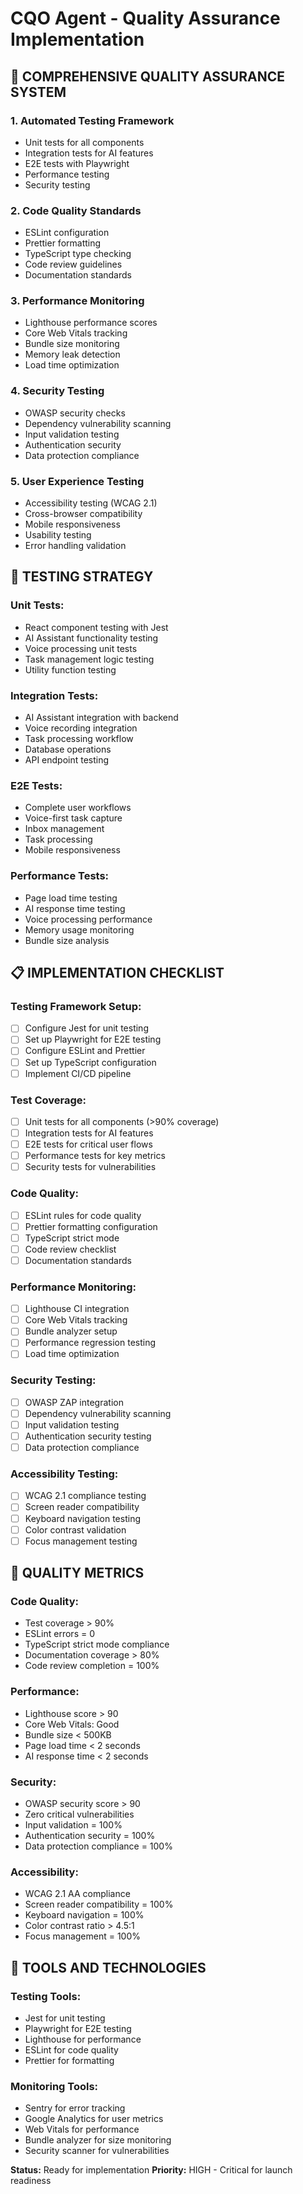 # CQO Agent - Quality Assurance Implementation

## 🎯 **COMPREHENSIVE QUALITY ASSURANCE SYSTEM**

### **1. Automated Testing Framework**
- Unit tests for all components
- Integration tests for AI features
- E2E tests with Playwright
- Performance testing
- Security testing

### **2. Code Quality Standards**
- ESLint configuration
- Prettier formatting
- TypeScript type checking
- Code review guidelines
- Documentation standards

### **3. Performance Monitoring**
- Lighthouse performance scores
- Core Web Vitals tracking
- Bundle size monitoring
- Memory leak detection
- Load time optimization

### **4. Security Testing**
- OWASP security checks
- Dependency vulnerability scanning
- Input validation testing
- Authentication security
- Data protection compliance

### **5. User Experience Testing**
- Accessibility testing (WCAG 2.1)
- Cross-browser compatibility
- Mobile responsiveness
- Usability testing
- Error handling validation

## 🧪 **TESTING STRATEGY**

### **Unit Tests:**
- React component testing with Jest
- AI Assistant functionality testing
- Voice processing unit tests
- Task management logic testing
- Utility function testing

### **Integration Tests:**
- AI Assistant integration with backend
- Voice recording integration
- Task processing workflow
- Database operations
- API endpoint testing

### **E2E Tests:**
- Complete user workflows
- Voice-first task capture
- Inbox management
- Task processing
- Mobile responsiveness

### **Performance Tests:**
- Page load time testing
- AI response time testing
- Voice processing performance
- Memory usage monitoring
- Bundle size analysis

## 📋 **IMPLEMENTATION CHECKLIST**

### **Testing Framework Setup:**
- [ ] Configure Jest for unit testing
- [ ] Set up Playwright for E2E testing
- [ ] Configure ESLint and Prettier
- [ ] Set up TypeScript configuration
- [ ] Implement CI/CD pipeline

### **Test Coverage:**
- [ ] Unit tests for all components (>90% coverage)
- [ ] Integration tests for AI features
- [ ] E2E tests for critical user flows
- [ ] Performance tests for key metrics
- [ ] Security tests for vulnerabilities

### **Code Quality:**
- [ ] ESLint rules for code quality
- [ ] Prettier formatting configuration
- [ ] TypeScript strict mode
- [ ] Code review checklist
- [ ] Documentation standards

### **Performance Monitoring:**
- [ ] Lighthouse CI integration
- [ ] Core Web Vitals tracking
- [ ] Bundle analyzer setup
- [ ] Performance regression testing
- [ ] Load time optimization

### **Security Testing:**
- [ ] OWASP ZAP integration
- [ ] Dependency vulnerability scanning
- [ ] Input validation testing
- [ ] Authentication security testing
- [ ] Data protection compliance

### **Accessibility Testing:**
- [ ] WCAG 2.1 compliance testing
- [ ] Screen reader compatibility
- [ ] Keyboard navigation testing
- [ ] Color contrast validation
- [ ] Focus management testing

## 🚀 **QUALITY METRICS**

### **Code Quality:**
- Test coverage > 90%
- ESLint errors = 0
- TypeScript strict mode compliance
- Documentation coverage > 80%
- Code review completion = 100%

### **Performance:**
- Lighthouse score > 90
- Core Web Vitals: Good
- Bundle size < 500KB
- Page load time < 2 seconds
- AI response time < 2 seconds

### **Security:**
- OWASP security score > 90
- Zero critical vulnerabilities
- Input validation = 100%
- Authentication security = 100%
- Data protection compliance = 100%

### **Accessibility:**
- WCAG 2.1 AA compliance
- Screen reader compatibility = 100%
- Keyboard navigation = 100%
- Color contrast ratio > 4.5:1
- Focus management = 100%

## 🔧 **TOOLS AND TECHNOLOGIES**

### **Testing Tools:**
- Jest for unit testing
- Playwright for E2E testing
- Lighthouse for performance
- ESLint for code quality
- Prettier for formatting

### **Monitoring Tools:**
- Sentry for error tracking
- Google Analytics for user metrics
- Web Vitals for performance
- Bundle analyzer for size monitoring
- Security scanner for vulnerabilities

**Status:** Ready for implementation
**Priority:** HIGH - Critical for launch readiness



